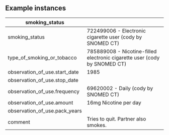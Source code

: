 ## Example instances

| smoking_status      |                   |
|-----------------|-------------------|
| smoking_status | 722499006 - Electronic cigarette user (cody by SNOMED CT) |  
| type_of_smoking_or_tobacco | 785889008 - Nicotine-filled electronic cigarette user (cody by SNOMED CT) |
| observation_of_use.start_date	 | 1985 |
| observation_of_use.stop_date |   |
| observation_of_use.frequency | 69620002 - Daily (cody by SNOMED CT)  |
| observation_of_use.amount |  16mg Nicotine per day  |
| observation_of_use.pack_years |  |
| comment | Tries to quit. Partner also smokes.  |